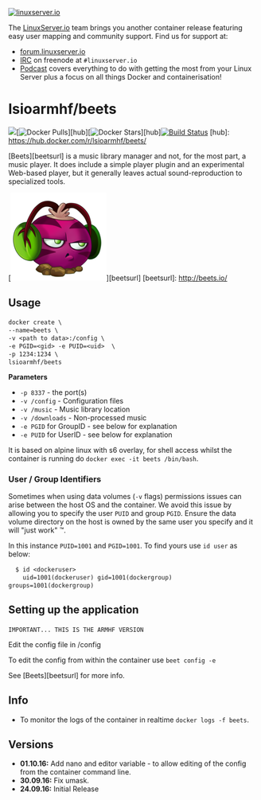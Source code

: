 [linuxserverurl]: https://linuxserver.io
[forumurl]: https://forum.linuxserver.io
[ircurl]: https://www.linuxserver.io/index.php/irc/
[podcasturl]: https://www.linuxserver.io/index.php/category/podcast/

[![linuxserver.io](https://raw.githubusercontent.com/linuxserver/docker-templates/master/linuxserver.io/img/linuxserver_medium.png)][linuxserverurl]

The [LinuxServer.io][linuxserverurl] team brings you another container release featuring easy user mapping and community support. Find us for support at:
* [forum.linuxserver.io][forumurl]
* [IRC][ircurl] on freenode at `#linuxserver.io`
* [Podcast][podcasturl] covers everything to do with getting the most from your Linux Server plus a focus on all things Docker and containerisation!

# lsioarmhf/beets
[![](https://images.microbadger.com/badges/image/lsioarmhf/beets.svg)](https://microbadger.com/images/lsioarmhf/beets "Get your own image badge on microbadger.com")[![Docker Pulls](https://img.shields.io/docker/pulls/lsioarmhf/beets.svg)][hub][![Docker Stars](https://img.shields.io/docker/stars/lsioarmhf/beets.svg)][hub][![Build Status](http://jenkins.linuxserver.io:8080/buildStatus/icon?job=Dockers/LinuxServer.io-armhf/lsioarmhf-beets)](http://jenkins.linuxserver.io:8080/job/Dockers/job/LinuxServer.io-armhf/job/lsioarmhf-beets/)
[hub]: https://hub.docker.com/r/lsioarmhf/beets/

[Beets][beetsurl] is a music library manager and not, for the most part, a music player. It does include a simple player plugin and an experimental Web-based player, but it generally leaves actual sound-reproduction to specialized tools.

[![beets](https://raw.githubusercontent.com/linuxserver/docker-templates/master/linuxserver.io/img/beets-icon.png)][beetsurl]
[beetsurl]: http://beets.io/

## Usage

```
docker create \
--name=beets \
-v <path to data>:/config \
-e PGID=<gid> -e PUID=<uid>  \
-p 1234:1234 \
lsioarmhf/beets
```

**Parameters**

* `-p 8337` - the port(s)
* `-v /config` - Configuration files
* `-v /music` - Music library location
* `-v /downloads` - Non-processed music
* `-e PGID` for GroupID - see below for explanation
* `-e PUID` for UserID - see below for explanation

It is based on alpine linux with s6 overlay, for shell access whilst the container is running do `docker exec -it beets /bin/bash`.

### User / Group Identifiers

Sometimes when using data volumes (`-v` flags) permissions issues can arise between the host OS and the container. We avoid this issue by allowing you to specify the user `PUID` and group `PGID`. Ensure the data volume directory on the host is owned by the same user you specify and it will "just work" ™.

In this instance `PUID=1001` and `PGID=1001`. To find yours use `id user` as below:

```
  $ id <dockeruser>
    uid=1001(dockeruser) gid=1001(dockergroup) groups=1001(dockergroup)
```

## Setting up the application 
`IMPORTANT... THIS IS THE ARMHF VERSION`

Edit the config file in /config

To edit the config from within the container use `beet config -e`

See [Beets][beetsurl] for more info.

## Info

* To monitor the logs of the container in realtime `docker logs -f beets`.


## Versions

+ **01.10.16:** Add nano and editor variable -
to allow editing of the config from the container command line.
+ **30.09.16:** Fix umask.
+ **24.09.16:** Initial Release
